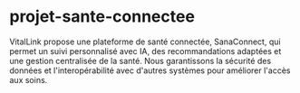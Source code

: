 # projet-sante-connectee
VitalLink propose une plateforme de santé connectée, SanaConnect, qui permet un suivi personnalisé avec IA, des recommandations adaptées et une gestion centralisée de la santé. Nous garantissons la sécurité des données et l'interopérabilité avec d'autres systèmes pour améliorer l'accès aux soins.
